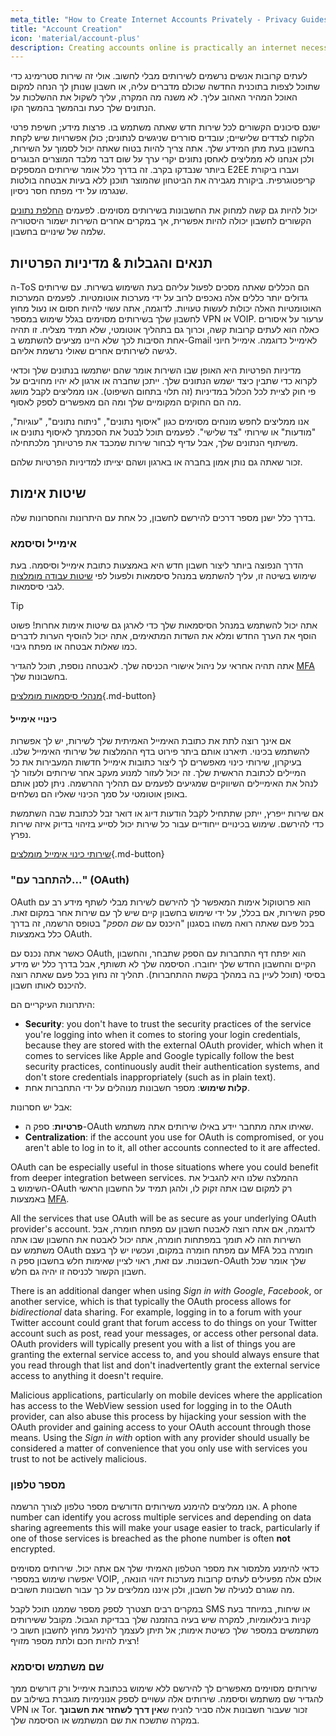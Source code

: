 ```yaml
---
meta_title: "How to Create Internet Accounts Privately - Privacy Guides"
title: "Account Creation"
icon: 'material/account-plus'
description: Creating accounts online is practically an internet necessity, take these steps to make sure you stay private.
---
```


לעתים קרובות אנשים נרשמים לשירותים מבלי לחשוב. אולי זה שירות סטרימינג כדי שתוכל לצפות בתוכנית החדשה שכולם מדברים עליה, או חשבון שנותן לך הנחה למקום האוכל המהיר האהוב עליך. לא משנה מה המקרה, עליך לשקול את ההשלכות על הנתונים שלך כעת ובהמשך בהמשך הקו.

ישנם סיכונים הקשורים לכל שירות חדש שאתה משתמש בו. פרצות מידע; חשיפת פרטי הלקוח לצדדים שלישיים; עובדים סוררים שניגשים לנתונים; כולן אפשרויות שיש לקחת בחשבון בעת מתן המידע שלך. אתה צריך להיות בטוח שאתה יכול לסמוך על השירות, ולכן אנחנו לא ממליצים לאחסן נתונים יקרי ערך על שום דבר מלבד המוצרים הבוגרים ביותר שנבדקו בקרב. זה בדרך כלל אומר שירותים המספקים E2EE ועברו ביקורת קריפטוגרפית. ביקורת מגבירה את הביטחון שהמוצר תוכנן ללא בעיות אבטחה בולטות שנגרמו על ידי מפתח חסר ניסיון.

יכול להיות גם קשה למחוק את החשבונות בשירותים מסוימים. לפעמים [החלפת נתונים](account-deletion.md#overwriting-account-information) הקשורים לחשבון יכולה להיות אפשרית, אך במקרים אחרים השירות ישמור היסטוריה שלמה של שינויים בחשבון.

## תנאים והגבלות & מדיניות הפרטיות

ה-ToS הם הכללים שאתה מסכים לפעול עליהם בעת השימוש בשירות. עם שירותים גדולים יותר כללים אלה נאכפים לרוב על ידי מערכות אוטומטיות. לפעמים המערכות האוטומטיות האלה יכולות לעשות טעויות. לדוגמה, אתה עשוי להיות חסום או נעול מחוץ לחשבון שלך בשירותים מסוימים בגלל שימוש במספר VPN או VOIP. ערעור על איסורים כאלה הוא לעתים קרובות קשה, וכרוך גם בתהליך אוטומטי, שלא תמיד מצליח. זו תהיה אחת הסיבות לכך שלא היינו מציעים להשתמש ב-Gmail לאימייל כדוגמה. אימייל חיוני לגישה לשירותים אחרים שאולי נרשמת אליהם.

מדיניות הפרטיות היא האופן שבו השירות אומר שהם ישתמשו בנתונים שלך וכדאי לקרוא כדי שתבין כיצד ישמש הנתונים שלך. ייתכן שחברה או ארגון לא יהיו מחויבים על פי חוק לציית לכל הכלול במדיניות (זה תלוי בתחום השיפוט). אנו ממליצים לקבל מושג מה הם החוקים המקומיים שלך ומה הם מאפשרים לספק לאסוף.

אנו ממליצים לחפש מונחים מסוימים כגון "איסוף נתונים", "ניתוח נתונים", "עוגיות", "מודעות" או שירותי "צד שלישי". לפעמים תוכל לבטל את הסכמתך לאיסוף נתונים או משיתוף הנתונים שלך, אבל עדיף לבחור שירות שמכבד את פרטיותך מלכתחילה.

זכור שאתה גם נותן אמון בחברה או בארגון ושהם יצייתו למדיניות הפרטיות שלהם.

## שיטות אימות

בדרך כלל ישנן מספר דרכים להירשם לחשבון, כל אחת עם היתרונות והחסרונות שלה.

### אימייל וסיסמא

הדרך הנפוצה ביותר ליצור חשבון חדש היא באמצעות כתובת אימייל וסיסמה. בעת שימוש בשיטה זו, עליך להשתמש במנהל סיסמאות ולפעול לפי [שיטות עבודה מומלצות](passwords-overview.md) לגבי סיסמאות.

<div class="admonition tip" markdown>
<p class="admonition-title">Tip</p>

אתה יכול להשתמש במנהל הסיסמאות שלך כדי לארגן גם שיטות אימות אחרות! פשוט הוסף את הערך החדש ומלא את השדות המתאימים, אתה יכול להוסיף הערות לדברים כמו שאלות אבטחה או מפתח גיבוי.

</div>

אתה תהיה אחראי על ניהול אישורי הכניסה שלך. לאבטחה נוספת, תוכל להגדיר [MFA](multi-factor-authentication.md) בחשבונות שלך.

[מנהלי סיסמאות מומלצים](../passwords.md ""){.md-button}

#### כינויי אימייל

אם אינך רוצה לתת את כתובת האימייל האמיתית שלך לשירות, יש לך אפשרות להשתמש בכינוי. תיארנו אותם ביתר פירוט בדף ההמלצות של שירותי האימייל שלנו. בעיקרון, שירותי כינוי מאפשרים לך ליצור כתובות אימייל חדשות המעבירות את כל המיילים לכתובת הראשית שלך. זה יכול לעזור למנוע מעקב אחר שירותים ולעזור לך לנהל את האימיילים השיווקיים שמגיעים לפעמים עם תהליך ההרשמה. ניתן לסנן אותם באופן אוטומטי על סמך הכינוי שאליו הם נשלחים.

אם שירות ייפרץ, ייתכן שתתחיל לקבל הודעות דיוג או דואר זבל לכתובת שבה השתמשת כדי להירשם. שימוש בכינויים ייחודיים עבור כל שירות יכול לסייע בזיהוי בדיוק איזה שירות נפרץ.

[שירותי כינוי אימייל מומלצים](../email-aliasing.md ""){.md-button}

### "להתחבר עם..." (OAuth)

OAuth הוא פרוטוקול אימות המאפשר לך להירשם לשירות מבלי לשתף מידע רב עם ספק השירות, אם בכלל, על ידי שימוש בחשבון קיים שיש לך עם שירות אחר במקום זאת. בכל פעם שאתה רואה משהו בסגנון "היכנס עם *שם הספק*" בטופס הרשמה, זה בדרך כלל באמצעות OAuth.

כאשר אתה נכנס עם OAuth, הוא יפתח דף התחברות עם הספק שתבחר, והחשבון הקיים והחשבון החדש שלך יחוברו. הסיסמה שלך לא תשותף, אבל בדרך כלל יש מידע בסיסי (תוכל לעיין בה במהלך בקשת ההתחברות). תהליך זה נחוץ בכל פעם שאתה רוצה להיכנס לאותו חשבון.

היתרונות העיקריים הם:

- **Security**: you don't have to trust the security practices of the service you're logging into when it comes to storing your login credentials, because they are stored with the external OAuth provider, which when it comes to services like Apple and Google typically follow the best security practices, continuously audit their authentication systems, and don't store credentials inappropriately (such as in plain text).
- **קלות שימוש**: מספר חשבונות מנוהלים על ידי התחברות אחת.

אבל יש חסרונות:

- **פרטיות**: ספק ה-OAuth שאיתו אתה מתחבר יידע באילו שירותים אתה משתמש.
- **Centralization**: if the account you use for OAuth is compromised, or you aren't able to log in to it, all other accounts connected to it are affected.

OAuth can be especially useful in those situations where you could benefit from deeper integration between services. ההמלצה שלנו היא להגביל את השימוש ב-OAuth רק למקום שבו אתה זקוק לו, ולהגן תמיד על החשבון הראשי באמצעות [MFA](multi-factor-authentication.md).

All the services that use OAuth will be as secure as your underlying OAuth provider's account. לדוגמה, אם אתה רוצה לאבטח חשבון עם מפתח חומרה, אבל השירות הזה לא תומך במפתחות חומרה, אתה יכול לאבטח את החשבון שבו אתה משתמש עם OAuth עם מפתח חומרה במקום, ועכשיו יש לך בעצם MFA חומרה בכל חשבונות. עם זאת, ראוי לציין שאימות חלש בחשבון ספק ה-OAuth שלך אומר שכל חשבון הקשור לכניסה זו יהיה גם חלש.

There is an additional danger when using *Sign in with Google*, *Facebook*, or another service, which is that typically the OAuth process allows for *bidirectional* data sharing. For example, logging in to a forum with your Twitter account could grant that forum access to do things on your Twitter account such as post, read your messages, or access other personal data. OAuth providers will typically present you with a list of things you are granting the external service access to, and you should always ensure that you read through that list and don't inadvertently grant the external service access to anything it doesn't require.

Malicious applications, particularly on mobile devices where the application has access to the WebView session used for logging in to the OAuth provider, can also abuse this process by hijacking your session with the OAuth provider and gaining access to your OAuth account through those means. Using the *Sign in with* option with any provider should usually be considered a matter of convenience that you only use with services you trust to not be actively malicious.

### מספר טלפון

אנו ממליצים להימנע משירותים הדורשים מספר טלפון לצורך הרשמה. A phone number can identify you across multiple services and depending on data sharing agreements this will make your usage easier to track, particularly if one of those services is breached as the phone number is often **not** encrypted.

כדאי להימנע מלמסור את מספר הטלפון האמיתי שלך אם אתה יכול. שירותים מסוימים יאפשרו שימוש במספרי VOIP, אולם אלה מפעילים לעתים קרובות מערכות זיהוי הונאה, מה שגורם לנעילה של חשבון, ולכן איננו ממליצים על כך עבור חשבונות חשובים.

במקרים רבים תצטרך לספק מספר שממנו תוכל לקבל SMS או שיחות, במיוחד בעת קניות בינלאומיות, למקרה שיש בעיה בהזמנה שלך בבדיקת הגבול. מקובל ששירותים משתמשים במספר שלך כשיטת אימות; אל תיתן לעצמך להינעל מחוץ לחשבון חשוב כי רצית להיות חכם ולתת מספר מזויף!

### שם משתמש וסיסמא

שירותים מסוימים מאפשרים לך להירשם ללא שימוש בכתובת אימייל ורק דורשים ממך להגדיר שם משתמש וסיסמה. שירותים אלה עשויים לספק אנונימיות מוגברת בשילוב עם VPN או Tor. זכור שעבור חשבונות אלה סביר להניח ש**אין דרך לשחזר את חשבונך** במקרה שתשכח את שם המשתמש או הסיסמה שלך.
